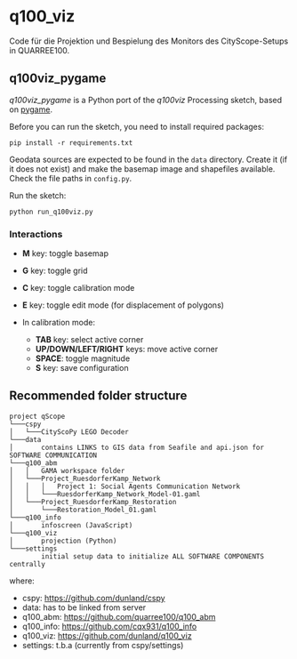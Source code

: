 # q100_viz

Code für die Projektion und Bespielung des Monitors des CityScope-Setups in QUARREE100.

## q100viz_pygame

*q100viz_pygame* is a Python port of the *q100viz* Processing sketch, based on [pygame](https://www.pygame.org/).

Before you can run the sketch, you need to install required packages:
```
pip install -r requirements.txt
```

Geodata sources are expected to be found in the `data` directory. Create it (if it does not exist) and make the basemap image and shapefiles available. Check the file paths in `config.py`.

Run the sketch:
```
python run_q100viz.py
```

### Interactions

- **M** key: toggle basemap
- **G** key: toggle grid
- **C** key: toggle calibration mode
- **E** key: toggle edit mode (for displacement of polygons)

- In calibration mode:
  - **TAB** key: select active corner
  - **UP/DOWN/LEFT/RIGHT** keys: move active corner
  - **SPACE**: toggle magnitude
  - **S** key: save configuration

## Recommended folder structure

```
project qScope
└───cspy
│   └───CityScoPy LEGO Decoder
└───data
│       contains LINKS to GIS data from Seafile and api.json for SOFTWARE COMMUNICATION
└───q100_abm
│   │   GAMA workspace folder
│   └───Project_RuesdorferKamp_Network
│   │   │   Project 1: Social Agents Communication Network
│   │	└───RuesdorferKamp_Network_Model-01.gaml
│   └───Project_RuesdorferKamp_Restoration
│    	└───Restoration_Model_01.gaml
└───q100_info
│       infoscreen (JavaScript)
└───q100_viz
│       projection (Python)
└───settings
        initial setup data to initialize ALL SOFTWARE COMPONENTS centrally

```
where:
- cspy: https://github.com/dunland/cspy
- data: has to be linked from server
- q100_abm: https://github.com/quarree100/q100_abm
- q100_info: https://github.com/cqx931/q100_info
- q100_viz: https://github.com/dunland/q100_viz
- settings: t.b.a (currently from cspy/settings)
